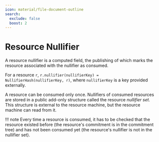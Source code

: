 ```yaml
---
icon: material/file-document-outline
search:
  exclude: false
  boost: 2
---
```


# Resource Nullifier

A resource nullifier is a computed field, the publishing of which marks the resource associated with the nullifier as consumed. 

For a resource `r`, `r.nullifier(nullifierKey) = NullifierHash(nullifierKey, r)`, where `nullifierKey` is a key provided externally.

A resource can be consumed only once. Nullifiers of consumed resources are stored in a public add-only structure called the resource *nullifier set*. This structure is external to the resource machine, but the resource machine can read from it.

!!! note
    Every time a resource is consumed, it has to be checked that the resource existed before (the resource's commitment is in the commitment tree) and has not been consumed yet (the resource's nullifier is not in the nullifier set).


